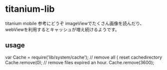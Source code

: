 titanium-lib
============

titanium mobile
参考にどうぞ
imageViewでたくさん画像を読んだり、webViewを利用するとキャッシュが増え続けるようです。

## usage
  var Cache = require('lib/system/cache');
  // remove all ( reset cachedirectory
  Cache.remove(0);
  // remove files expired an hour.
  Cache.remove(3600);
